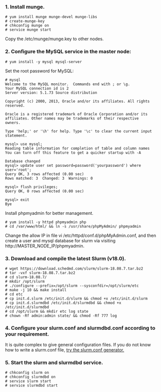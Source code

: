 ### 1. Install munge.

    # yum install munge munge-devel munge-libs
    # create-munge-key
    # chkconfig munge on
    # service munge start

Copy the /etc/munge/munge.key to other nodes.

### 2. Configure the MySQL service in the master node:

    # yum install -y mysql mysql-server

Set the root password for MySQL:

    # mysql
    Welcome to the MySQL monitor.  Commands end with ; or \g.
    Your MySQL connection id is 2
    Server version: 5.1.73 Source distribution

    Copyright (c) 2000, 2013, Oracle and/or its affiliates. All rights reserved.

    Oracle is a registered trademark of Oracle Corporation and/or its
    affiliates. Other names may be trademarks of their respective
    owners.

    Type 'help;' or '\h' for help. Type '\c' to clear the current input statement.

    mysql> use mysql;
    Reading table information for completion of table and column names
    You can turn off this feature to get a quicker startup with -A

    Database changed
    mysql> update user set password=password('yourpassword') where user='root';
    Query OK, 3 rows affected (0.00 sec)
    Rows matched: 3  Changed: 3  Warnings: 0

    mysql> flush privileges;
    Query OK, 0 rows affected (0.00 sec)

    mysql> exit
    Bye

Install phpmyadmin for better management.

    # yum install -y httpd phpmyadmin php
    # cd /var/www/html/ && ln -s /usr/share/phpMyAdmin/ phpmyadmin

Change the allow IP in file vi /etc/httpd/conf.d/phpMyAdmin.conf, and then
create a user and mysql database for slurm via visiting
http://MASTER_NODE_IP/phpmyadmin.

### 3. Download and compile the latest Slurm (v18.0).

    # wget https://download.schedmd.com/slurm/slurm-18.08.7.tar.bz2
    # tar -vxf slurm-18.08.7.tar.bz2
    # cd slurm-18.08.7/
    # mkdir /opt/slurm
    # ./configure --prefix=/opt/slurm --sysconfdir=/opt/slurm/etc
    # make -j 10 && make install
    # cd etc
    # cp init.d.slurm /etc/init.d/slurm && chmod +x /etc/init.d/slurm
    # cp init.d.slurmdbd /etc/init.d/slurmdbd && chmod +x /etc/init.d/slurmdbd
    # cd /opt/slurm && mkdir etc log state
    # chown -Rf admin:admin state/ && chmod -Rf 777 log

### 4. Configure your slurm.conf and slurmdbd.conf according to your requirement.
It is quite complex to give general configuration files. If you do not know how
to write a slurm.conf file, [try the slurm.conf generator.](https://slurm.schedmd.com/configurator.html)

### 5. Start the slurm and slurmdbd service.

    # chkconfig slurm on
    # chkconfig slurmdbd on
    # service slurm start
    # service slurmdbd start
